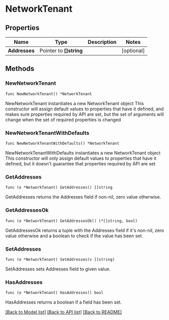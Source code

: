 # NetworkTenant

## Properties

Name | Type | Description | Notes
------------ | ------------- | ------------- | -------------
**Addresses** | Pointer to **[]string** |  | [optional] 

## Methods

### NewNetworkTenant

`func NewNetworkTenant() *NetworkTenant`

NewNetworkTenant instantiates a new NetworkTenant object
This constructor will assign default values to properties that have it defined,
and makes sure properties required by API are set, but the set of arguments
will change when the set of required properties is changed

### NewNetworkTenantWithDefaults

`func NewNetworkTenantWithDefaults() *NetworkTenant`

NewNetworkTenantWithDefaults instantiates a new NetworkTenant object
This constructor will only assign default values to properties that have it defined,
but it doesn't guarantee that properties required by API are set

### GetAddresses

`func (o *NetworkTenant) GetAddresses() []string`

GetAddresses returns the Addresses field if non-nil, zero value otherwise.

### GetAddressesOk

`func (o *NetworkTenant) GetAddressesOk() (*[]string, bool)`

GetAddressesOk returns a tuple with the Addresses field if it's non-nil, zero value otherwise
and a boolean to check if the value has been set.

### SetAddresses

`func (o *NetworkTenant) SetAddresses(v []string)`

SetAddresses sets Addresses field to given value.

### HasAddresses

`func (o *NetworkTenant) HasAddresses() bool`

HasAddresses returns a boolean if a field has been set.


[[Back to Model list]](../README.md#documentation-for-models) [[Back to API list]](../README.md#documentation-for-api-endpoints) [[Back to README]](../README.md)


